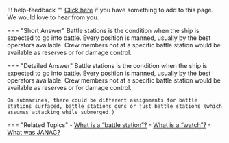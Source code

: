 !!! help-feedback ""
    [Click here](https://other.example.com/feedback) if you have something to add to this page. We would love to hear from you.

=== "Short Answer"
    Battle stations is the condition when the ship is expected to go into battle. Every position is manned, usually by the best operators available. Crew members not at a specific battle station would be available as reserves or for damage control.

=== "Detailed Answer"
    Battle stations is the condition when the ship is expected to go into battle.  Every position is manned, usually by the best operators available.  Crew members not at a specific battle station would be available as reserves or for damage control.
    
    On submarines, there could be different assignments for battle stations surfaced, battle stations guns or just battle stations (which assumes attacking while submerged.)

=== "Related Topics"
    - [What is a “battle station”?](./what-is-a-battle-station.md)
    - [What is a “watch”?](./what-is-a-watch.md)
    - [What was JANAC?](./what-was-janac.md)
